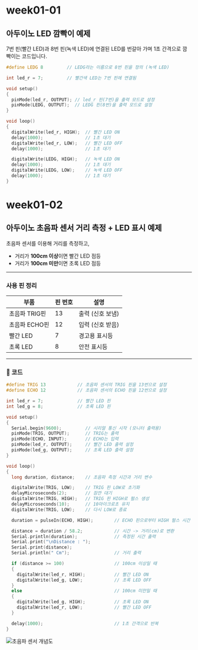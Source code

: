 # week01-01

## 아두이노 LED 깜빡이 예제

7번 핀(빨간 LED)과 8번 핀(녹색 LED)에 연결된 LED를 번갈아 가며 1초 간격으로 깜빡이는 코드입니다.

```cpp
#define LEDG 8         // LEDG라는 이름으로 8번 핀을 정의 (녹색 LED)

int led_r = 7;         // 빨간색 LED는 7번 핀에 연결됨

void setup()
{
  pinMode(led_r, OUTPUT); // led_r 핀(7번)을 출력 모드로 설정
  pinMode(LEDG, OUTPUT);  // LEDG 핀(8번)을 출력 모드로 설정
}

void loop()
{
  digitalWrite(led_r, HIGH);  // 빨간 LED ON
  delay(1000);                // 1초 대기
  digitalWrite(led_r, LOW);   // 빨간 LED OFF
  delay(1000);                // 1초 대기

  digitalWrite(LEDG, HIGH);   // 녹색 LED ON
  delay(1000);                // 1초 대기
  digitalWrite(LEDG, LOW);    // 녹색 LED OFF
  delay(1000);                // 1초 대기
}
```

# week01-02

## 아두이노 초음파 센서 거리 측정 + LED 표시 예제

초음파 센서를 이용해 거리를 측정하고,  
- 거리가 **100cm 이상**이면 빨간 LED 점등  
- 거리가 **100cm 미만**이면 초록 LED 점등

---

### 사용 핀 정리

| 부품           | 핀 번호 | 설명           |
|----------------|---------|----------------|
| 초음파 TRIG핀  | 13      | 출력 (신호 보냄) |
| 초음파 ECHO핀  | 12      | 입력 (신호 받음) |
| 빨간 LED       | 7       | 경고용 표시등   |
| 초록 LED       | 8       | 안전 표시등     |

---

### 🧾 코드

```cpp
#define TRIG 13            // 초음파 센서의 TRIG 핀을 13번으로 설정
#define ECHO 12            // 초음파 센서의 ECHO 핀을 12번으로 설정

int led_r = 7;             // 빨간 LED 핀
int led_g = 8;             // 초록 LED 핀

void setup()
{
  Serial.begin(9600);         // 시리얼 통신 시작 (모니터 출력용)
  pinMode(TRIG, OUTPUT);      // TRIG는 출력
  pinMode(ECHO, INPUT);       // ECHO는 입력
  pinMode(led_r, OUTPUT);     // 빨간 LED 출력 설정
  pinMode(led_g, OUTPUT);     // 초록 LED 출력 설정
}

void loop()
{
  long duration, distance;    // 초음파 측정 시간과 거리 변수

  digitalWrite(TRIG, LOW);    // TRIG 핀 LOW로 초기화
  delayMicroseconds(2);       // 잠깐 대기
  digitalWrite(TRIG, HIGH);   // TRIG 핀 HIGH로 펄스 생성
  delayMicroseconds(10);      // 10마이크로초 유지
  digitalWrite(TRIG, LOW);    // 다시 LOW로 종료

  duration = pulseIn(ECHO, HIGH);        // ECHO 핀으로부터 HIGH 펄스 시간 측정

  distance = duration / 58.2;            // 시간 -> 거리(cm)로 변환
  Serial.println(duration);              // 측정된 시간 출력
  Serial.print("\nDistance : ");         
  Serial.print(distance);                
  Serial.println(" Cm");                 // 거리 출력

  if (distance >= 100)                   // 100cm 이상일 때
  {
    digitalWrite(led_r, HIGH);           // 빨간 LED ON
    digitalWrite(led_g, LOW);            // 초록 LED OFF
  }
  else                                   // 100cm 미만일 때
  {
    digitalWrite(led_g, HIGH);           // 초록 LED ON
    digitalWrite(led_r, LOW);            // 빨간 LED OFF
  }

  delay(1000);                           // 1초 간격으로 반복
}
```
![초음파 센서 개념도](https://www.tinkercad.com/things/hXwJfa2Carq-surprising-kieran)
